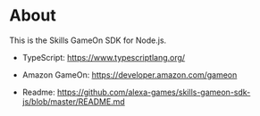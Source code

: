 # About

This is the Skills GameOn SDK for Node.js.

* TypeScript: https://www.typescriptlang.org/

* Amazon GameOn: https://developer.amazon.com/gameon

* Readme: https://github.com/alexa-games/skills-gameon-sdk-js/blob/master/README.md
